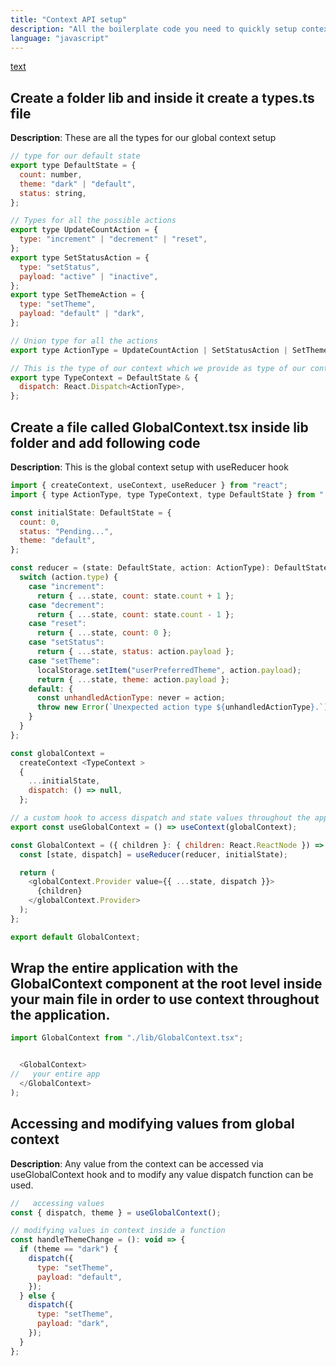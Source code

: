 ```yaml
---
title: "Context API setup"
description: "All the boilerplate code you need to quickly setup context API to your application "
language: "javascript"
---
```


[text](docker.md)

## Create a folder lib and inside it create a types.ts file

**Description**: These are all the types for our global context setup

```js
// type for our default state
export type DefaultState = {
  count: number,
  theme: "dark" | "default",
  status: string,
};

// Types for all the possible actions
export type UpdateCountAction = {
  type: "increment" | "decrement" | "reset",
};
export type SetStatusAction = {
  type: "setStatus",
  payload: "active" | "inactive",
};
export type SetThemeAction = {
  type: "setTheme",
  payload: "default" | "dark",
};

// Union type for all the actions
export type ActionType = UpdateCountAction | SetStatusAction | SetThemeAction;

// This is the type of our context which we provide as type of our context.
export type TypeContext = DefaultState & {
  dispatch: React.Dispatch<ActionType>,
};
```

## Create a file called GlobalContext.tsx inside lib folder and add following code

**Description**: This is the global context setup with useReducer hook

```js
import { createContext, useContext, useReducer } from "react";
import { type ActionType, type TypeContext, type DefaultState } from "./types";

const initialState: DefaultState = {
  count: 0,
  status: "Pending...",
  theme: "default",
};

const reducer = (state: DefaultState, action: ActionType): DefaultState => {
  switch (action.type) {
    case "increment":
      return { ...state, count: state.count + 1 };
    case "decrement":
      return { ...state, count: state.count - 1 };
    case "reset":
      return { ...state, count: 0 };
    case "setStatus":
      return { ...state, status: action.payload };
    case "setTheme":
      localStorage.setItem("userPreferredTheme", action.payload);
      return { ...state, theme: action.payload };
    default: {
      const unhandledActionType: never = action;
      throw new Error(`Unexpected action type ${unhandledActionType}.`);
    }
  }
};

const globalContext =
  createContext <TypeContext >
  {
    ...initialState,
    dispatch: () => null,
  };

// a custom hook to access dispatch and state values throughout the application.
export const useGlobalContext = () => useContext(globalContext);

const GlobalContext = ({ children }: { children: React.ReactNode }) => {
  const [state, dispatch] = useReducer(reducer, initialState);

  return (
    <globalContext.Provider value={{ ...state, dispatch }}>
      {children}
    </globalContext.Provider>
  );
};

export default GlobalContext;
```

## Wrap the entire application with the GlobalContext component at the root level inside your main file in order to use context throughout the application.

```js
import GlobalContext from "./lib/GlobalContext.tsx";


  <GlobalContext>
//   your entire app
  </GlobalContext>
);

```

## Accessing and modifying values from global context

**Description**: Any value from the context can be accessed via useGlobalContext hook and to modify any value dispatch function can be used.

```js
//   accessing values
const { dispatch, theme } = useGlobalContext();

// modifying values in context inside a function
const handleThemeChange = (): void => {
  if (theme == "dark") {
    dispatch({
      type: "setTheme",
      payload: "default",
    });
  } else {
    dispatch({
      type: "setTheme",
      payload: "dark",
    });
  }
};
```
